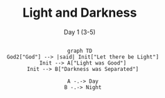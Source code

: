 <center>

<h1>Light and Darkness</h1>
<span>Day 1 (3-5)</span>

```mermaid

graph TD
  God2["God"] --> |said| Init["Let there be Light"]
  Init --> A["Light was Good"]
  Init --> B["Darkness was Separated"]

  A -.-> Day
  B -.-> Night
```

</center>